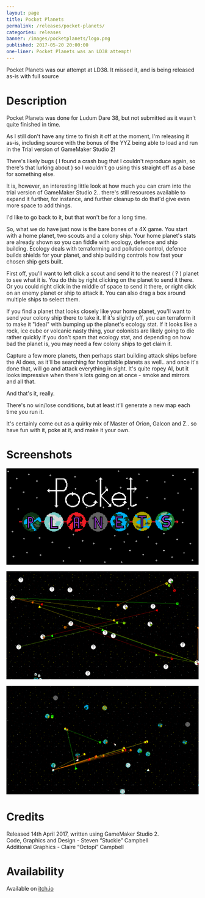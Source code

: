 ```yaml
---
layout: page
title: Pocket Planets
permalink: /releases/pocket-planets/
categories: releases
banner: /images/pocketplanets/logo.png
published: 2017-05-20 20:00:00
one-liner: Pocket Planets was an LD38 attempt!
---
```


Pocket Planets was our attempt at LD38. It missed it, and is being released as-is with full source

# Description

Pocket Planets was done for Ludum Dare 38, but not submitted as it wasn't quite finished in time.

As I still don't have any time to finish it off at the moment, I'm releasing it as-is, including source with the bonus of the YYZ being able to load and run in the Trial version of GameMaker Studio 2!

There's likely bugs ( I found a crash bug that I couldn't reproduce again, so there's that lurking about ) so I wouldn't go using this straight off as a base for something else.

It is, however, an interesting little look at how much you can cram into the trial version of GameMaker Studio 2.. there's still resources available to expand it further, for instance, and further cleanup to do that'd give even more space to add things.

I'd like to go back to it, but that won't be for a long time.



So, what we do have just now is the bare bones of a 4X game.
You start with a home planet, two scouts and a colony ship. Your home planet's stats are already shown so you can fiddle with ecology, defence and ship building. Ecology deals with terraforming and pollution control, defence builds shields for your planet, and ship building controls how fast your chosen ship gets built.

First off, you'll want to left click a scout and send it to the nearest ( ? ) planet to see what it is. You do this by right clicking on the planet to send it there. Or you could right click in the middle of space to send it there, or right click on an enemy planet or ship to attack it. You can also drag a box around multiple ships to select them.

If you find a planet that looks closely like your home planet, you'll want to send your colony ship there to take it. If it's slightly off, you can terraform it to make it "ideal" with bumping up the planet's ecology stat. If it looks like a rock, ice cube or volcanic nasty thing, your colonists are likely going to die rather quickly if you don't spam that ecology stat, and depending on how bad the planet is, you may need a few  colony ships to get claim it.

Capture a few more planets, then perhaps start building attack ships before the AI does, as it'll be searching for hospitable planets as well.. and once it's done that, will go and attack everything in sight. It's quite ropey AI, but it looks impressive when there's lots going on at once - smoke and mirrors and all that.

And that's it, really.

There's no win/lose conditions, but at least it'll generate a new map each time you run it.

It's certainly come out as a quirky mix of Master of Orion, Galcon and Z.. so have fun with it, poke at it, and make it your own.


# Screenshots

![Logo](/images/pocketplanets/logo.png)

![Screen1](/images/pocketplanets/screen1.png)

![Screen2](/images/pocketplanets/screen2.png)

# Credits

Released 14th April 2017, written using GameMaker Studio 2.<br />
Code, Graphics and Design - Steven “Stuckie” Campbell<br />
Additional Graphics - Claire “Octopi” Campbell

# Availability

Available on [itch.io][itchio]

[itchio]: https://arcadebadgers.itch.io/pocket-planets
